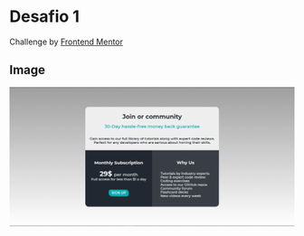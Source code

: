 # Desafio 1
Challenge by [Frontend Mentor](https://www.frontendmentor.io/challenges/single-price-grid-component-5ce41129d0ff452fec5abbbc)


## Image
![enter image description here](https://github.com/im-DanielLira/Desafio1/blob/main/assets/img/readme-image.png?raw=true)




